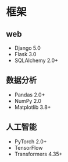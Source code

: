 # 框架

## web

* Django 5.0
* Flask 3.0
* SQLAlchemy 2.0+

## 数据分析

* Pandas 2.0+
* NumPy 2.0
* Matplotlib 3.8+

## 人工智能

* PyTorch 2.0+
* TensorFlow
* Transformers 4.35+

